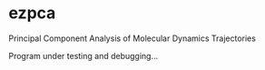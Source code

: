 # ezpca
Principal Component Analysis of Molecular Dynamics Trajectories

Program under testing and debugging...
